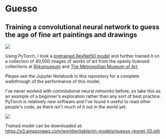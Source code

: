 # Guesso
## Training a convolutional neural network to guess the age of fine art paintings and drawings

<img src="https://github.com/lizadaly/guesso/blob/master/images/ex1.png?raw=true">

Using PyTorch, I took a [pretrained ResNet50 model](http://pytorch.org/docs/torchvision/models.html) and further trained it on a collection of 40,000 images of works of art from the openly licensed collections at [Rijksmuseum](https://rijksmuseum.github.io/) and [The Metropolitan Museum of Art](https://github.com/metmuseum/openaccess). 

Please see the Jupyter Notebook in this repository for a complete walkthrough of the performance of this model.

I've never worked with convolutional neural networks before, so take this as an example of a beginner's exploration rather than any sort of best practice. PyTorch is relatively new software and I've found it useful to read other people's code, as there isn't much of it out in the world yet.

<img src="https://github.com/lizadaly/guesso/blob/master/images/ex3.png?raw=true">

Trained model can be downloaded at: https://s3.amazonaws.com/worldwritable/nn-models/guesso-resnet-50.pth
